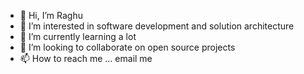- 👋 Hi, I’m Raghu
- 👀 I’m interested in software development and solution architecture
- 🌱 I’m currently learning a lot
- 💞️ I’m looking to collaborate on open source projects
- 📫 How to reach me ... email me

<!---
veniceofcode/veniceofcode is a ✨ special ✨ repository because its `README.md` (this file) appears on your GitHub profile.
You can click the Preview link to take a look at your changes.
--->
